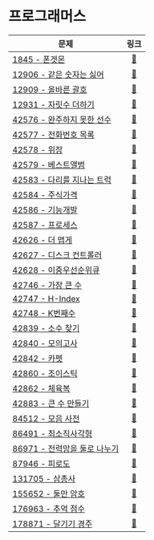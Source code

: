 # 프로그래머스

| 문제                             |                                   링크                                   |
|--------------------------------|:----------------------------------------------------------------------:|
| [1845 - 폰겟몬](./1845)           |  [🔗](https://school.programmers.co.kr/learn/courses/30/lessons/1845)  |
| [12906 - 같은 숫자는 싫어](./12906)   | [🔗](https://school.programmers.co.kr/learn/courses/30/lessons/12906)  |
| [12909 - 올바른 괄호](./12909)      | [🔗](https://school.programmers.co.kr/learn/courses/30/lessons/12909)  |
| [12931 - 자릿수 더하기](./12931)     | [🔗](https://school.programmers.co.kr/learn/courses/30/lessons/12931)  |
| [42576 - 완주하지 못한 선수](./42576)  | [🔗](https://school.programmers.co.kr/learn/courses/30/lessons/42576)  |
| [42577 - 전화번호 목록](./42577)     | [🔗](https://school.programmers.co.kr/learn/courses/30/lessons/42577)  |
| [42578 - 위장](./42578)          | [🔗](https://school.programmers.co.kr/learn/courses/30/lessons/42578)  |
| [42579 - 베스트앨범](./42579)       | [🔗](https://school.programmers.co.kr/learn/courses/30/lessons/42579)  |
| [42583 - 다리를 지나는 트럭](./42583)  | [🔗](https://school.programmers.co.kr/learn/courses/30/lessons/42583)  |
| [42584 - 주식가격](./42584)        | [🔗](https://school.programmers.co.kr/learn/courses/30/lessons/42584)  |
| [42586 - 기능개발](./42586)        | [🔗](https://school.programmers.co.kr/learn/courses/30/lessons/42586)  |
| [42587 - 프로세스](./42587)        | [🔗](https://school.programmers.co.kr/learn/courses/30/lessons/42587)  |
| [42626 - 더 맵게](./42626)        | [🔗](https://school.programmers.co.kr/learn/courses/30/lessons/42626)  |
| [42627 - 디스크 컨트롤러](./42627)    | [🔗](https://school.programmers.co.kr/learn/courses/30/lessons/42627)  |
| [42628 - 이중우선순위큐](./42628)     | [🔗](https://school.programmers.co.kr/learn/courses/30/lessons/42628)  |
| [42746 - 가장 큰 수](./42746)      | [🔗](https://school.programmers.co.kr/learn/courses/30/lessons/42746)  |
| [42747 - H-Index](./42747)     | [🔗](https://school.programmers.co.kr/learn/courses/30/lessons/42747)  |
| [42748 - K번째수](./42748)        | [🔗](https://school.programmers.co.kr/learn/courses/30/lessons/42748)  |
| [42839 - 소수 찾기](./42839)       | [🔗](https://school.programmers.co.kr/learn/courses/30/lessons/42839)  |
| [42840 - 모의고사](./42840)        | [🔗](https://school.programmers.co.kr/learn/courses/30/lessons/42840)  |
| [42842 - 카펫](./42842)          | [🔗](https://school.programmers.co.kr/learn/courses/30/lessons/42842)  |
| [42860 - 조이스틱](./42860)        | [🔗](https://school.programmers.co.kr/learn/courses/30/lessons/42860)  |
| [42862 - 체육복](./42862)         | [🔗](https://school.programmers.co.kr/learn/courses/30/lessons/42862)  |
| [42883 - 큰 수 만들기](./42883)     | [🔗](https://school.programmers.co.kr/learn/courses/30/lessons/42883)  |
| [84512 - 모음 사전](./84512)       | [🔗](https://school.programmers.co.kr/learn/courses/30/lessons/84512)  |
| [86491 - 최소직사각형](./86491)      | [🔗](https://school.programmers.co.kr/learn/courses/30/lessons/86491)  |
| [86971 - 전력망을 둘로 나누기](./86971) | [🔗](https://school.programmers.co.kr/learn/courses/30/lessons/86971)  |
| [87946 - 피로도](./87946)         | [🔗](https://school.programmers.co.kr/learn/courses/30/lessons/87946)  |
| [131705 - 삼총사](./131705)       | [🔗](https://school.programmers.co.kr/learn/courses/30/lessons/131705) |
| [155652 - 둘만 암호](./155652)     | [🔗](https://school.programmers.co.kr/learn/courses/30/lessons/155652) |
| [176963 - 추억 점수](./176963)     | [🔗](https://school.programmers.co.kr/learn/courses/30/lessons/176963) |
| [178871 - 달기기 경주](./178871)    | [🔗](https://school.programmers.co.kr/learn/courses/30/lessons/178871) |
